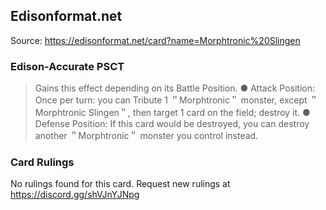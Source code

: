 
## Edisonformat.net

Source: https://edisonformat.net/card?name=Morphtronic%20Slingen

### Edison-Accurate PSCT

> Gains this effect depending on its Battle Position.
> ● Attack Position: Once per turn: you can Tribute 1 ＂Morphtronic＂ monster, except ＂Morphtronic Slingen＂, then target 1 card on the field; destroy it.
> ● Defense Position: If this card would be destroyed, you can destroy another ＂Morphtronic＂ monster you control instead.

### Card Rulings

No rulings found for this card. Request new rulings at https://discord.gg/shVJnYJNpg
            